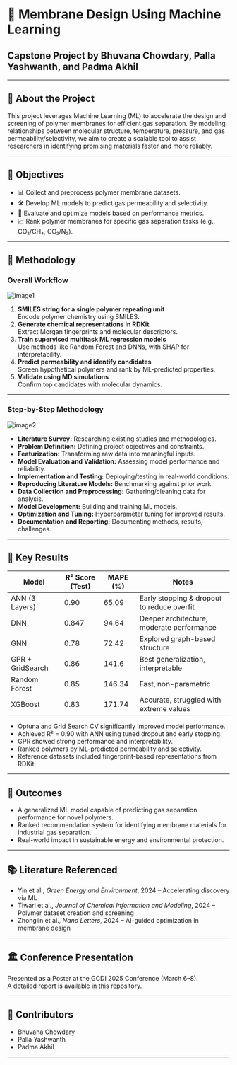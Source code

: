 # 🧠 Membrane Design Using Machine Learning

## Capstone Project by Bhuvana Chowdary, Palla Yashwanth, and Padma Akhil

---

## 📍 About the Project

This project leverages Machine Learning (ML) to accelerate the design and screening of polymer membranes for efficient gas separation. By modeling relationships between molecular structure, temperature, pressure, and gas permeability/selectivity, we aim to create a scalable tool to assist researchers in identifying promising materials faster and more reliably.

---

## 🎯 Objectives

- 📊 Collect and preprocess polymer membrane datasets.
- 🛠️ Develop ML models to predict gas permeability and selectivity.
- 🧪 Evaluate and optimize models based on performance metrics.
- 📈 Rank polymer membranes for specific gas separation tasks (e.g., CO₂/CH₄, CO₂/N₂).

---

## 🔬 Methodology

### Overall Workflow

![image1](image1)

1. **SMILES string for a single polymer repeating unit**  
   Encode polymer chemistry using SMILES.
2. **Generate chemical representations in RDKit**  
   Extract Morgan fingerprints and molecular descriptors.
3. **Train supervised multitask ML regression models**  
   Use methods like Random Forest and DNNs, with SHAP for interpretability.
4. **Predict permeability and identify candidates**  
   Screen hypothetical polymers and rank by ML-predicted properties.
5. **Validate using MD simulations**  
   Confirm top candidates with molecular dynamics.

---

### Step-by-Step Methodology

![image2](image2)

- **Literature Survey:** Researching existing studies and methodologies.
- **Problem Definition:** Defining project objectives and constraints.
- **Featurization:** Transforming raw data into meaningful inputs.
- **Model Evaluation and Validation:** Assessing model performance and reliability.
- **Implementation and Testing:** Deploying/testing in real-world conditions.
- **Reproducing Literature Models:** Benchmarking against prior work.
- **Data Collection and Preprocessing:** Gathering/cleaning data for analysis.
- **Model Development:** Building and training ML models.
- **Optimization and Tuning:** Hyperparameter tuning for improved results.
- **Documentation and Reporting:** Documenting methods, results, challenges.

---

## 📌 Key Results

| Model           | R² Score (Test) | MAPE (%) | Notes                                      | 
|-----------------|----------------|----------|---------------------------------------------|
| ANN (3 Layers)  | 0.90           | 65.09    | Early stopping & dropout to reduce overfit  |
| DNN             | 0.847          | 94.64    | Deeper architecture, moderate performance   |
| GNN             | 0.78           | 72.42    | Explored graph-based structure              |
| GPR + GridSearch| 0.86           | 141.6    | Best generalization, interpretable          |
| Random Forest   | 0.85           | 146.34   | Fast, non-parametric                        |
| XGBoost         | 0.83           | 171.74   | Accurate, struggled with extreme values     |

- Optuna and Grid Search CV significantly improved model performance.
- Achieved R² = 0.90 with ANN using tuned dropout and early stopping.
- GPR showed strong performance and interpretability.
- Ranked polymers by ML-predicted permeability and selectivity.
- Reference datasets included fingerprint-based representations from RDKit.

---

## 🚀 Outcomes

- A generalized ML model capable of predicting gas separation performance for novel polymers.
- Ranked recommendation system for identifying membrane materials for industrial gas separation.
- Real-world impact in sustainable energy and environmental protection.

---

## 📚 Literature Referenced

- Yin et al., *Green Energy and Environment*, 2024 – Accelerating discovery via ML
- Tiwari et al., *Journal of Chemical Information and Modeling*, 2024 – Polymer dataset creation and screening
- Zhonglin et al., *Nano Letters*, 2024 – AI-guided optimization in membrane design

---

## 🏛️ Conference Presentation

Presented as a Poster at the GCDI 2025 Conference (March 6–8).  
A detailed report is available in this repository.

---

## 👥 Contributors

- Bhuvana Chowdary  
- Palla Yashwanth  
- Padma Akhil

---